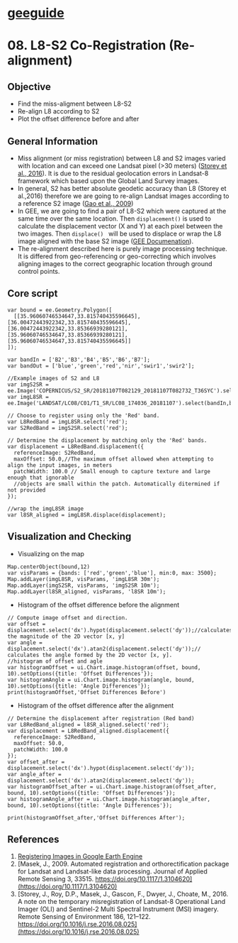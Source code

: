 # [geeguide](/README.md)
# 08. L8-S2 Co-Registration (Re-alignment)

## Objective
- Find the miss-aligment between L8-S2
- Re-align L8 according to S2
- Plot the offset difference before and after
## General Information
- Miss alignment (or miss registration) between L8 and S2 images varied with location and can exceed one Landsat pixel (>30 meters) ([Storey et al., 2016](https://doi.org/10.1016/j.rse.2016.08.025)). It is due to the residual geolocation errors in Landsat-8 framework which based upon the Global Land Survey images. 
- In general, S2 has better absolute geodetic accuracy than L8 (Storey et al.,2016) therefore we are going to re-align Landsat images according to a reference S2 image ([Gao et al., 2009](https://doi.org/10.1117/1.3104620))
- In GEE, we are going to find a pair of L8-S2 which were captured at the same time over the same location.   Then ``` displacement() ``` is used to calculate the displacement vector (X and Y) at each pixel between the two images. Then ```displace() ``` will be used to displace or wrap the L8 image aligned with the base S2 image ([GEE Documenation](https://developers.google.com/earth-engine/register)). 
- The re-alignment described here is purely image processing technique. It is differed from geo-referencing or geo-correcting which involves aligning images to the correct geographic location through ground control points.
## Core script
```
var bound = ee.Geometry.Polygon([
  [[35.96060746534647,33.815740435596645], [36.00472443922342,33.815740435596645], [36.00472443922342,33.85366939280121], [35.96060746534647,33.85366939280121], [35.96060746534647,33.815740435596645]]
]);

var bandIn = ['B2','B3','B4','B5','B6','B7'];
var bandOut = ['blue','green','red','nir','swir1','swir2'];

//Example images of S2 and L8
var imgS2SR = ee.Image('COPERNICUS/S2_SR/20181107T082129_20181107T082732_T36SYC').select(bandIn,bandOut).clip(bound);
var imgL8SR = ee.Image('LANDSAT/LC08/C01/T1_SR/LC08_174036_20181107').select(bandIn,bandOut).clip(bound);

// Choose to register using only the 'Red' band.
var L8RedBand = imgL8SR.select('red');
var S2RedBand = imgS2SR.select('red');

// Determine the displacement by matching only the 'Red' bands.
var displacement = L8RedBand.displacement({
  referenceImage: S2RedBand,
  maxOffset: 50.0,//The maximum offset allowed when attempting to align the input images, in meters
  patchWidth: 100.0 // Small enough to capture texture and large enough that ignorable 
  //objects are small within the patch. Automatically ditermined if not provided 
});

//wrap the imgL8SR image
var l8SR_aligned = imgL8SR.displace(displacement);

```

## Visualization and Checking
- Visualizing on the map
```
Map.centerObject(bound,12)
var visParams = {bands: ['red','green','blue'], min:0, max: 3500};
Map.addLayer(imgL8SR, visParams, 'imgL8SR 30m');
Map.addLayer(imgS2SR, visParams, 'imgS2SR 10m');
Map.addLayer(l8SR_aligned, visParams, 'l8SR 10m'); 
```
- Histogram of the offset difference before the alignment
```
// Compute image offset and direction.
var offset = displacement.select('dx').hypot(displacement.select('dy'));//calculates the magnitude of the 2D vector [x, y]
var angle = displacement.select('dx').atan2(displacement.select('dy'));// calculates the angle formed by the 2D vector [x, y].
//histogram of offset and agle
var histogramOffset = ui.Chart.image.histogram(offset, bound, 10).setOptions({title: 'Offset Differences'});
var histogramAngle = ui.Chart.image.histogram(angle, bound, 10).setOptions({title: 'Angle Differences'});
print(histogramOffset,'Offset Differences Before')
```
- Histogram of the offset difference after the alignment
```
// Determine the displacement after registration (Red band)
var L8RedBand_aligned = l8SR_aligned.select('red');
var displacement = L8RedBand_aligned.displacement({
  referenceImage: S2RedBand,
  maxOffset: 50.0,
  patchWidth: 100.0
});
var offset_after = displacement.select('dx').hypot(displacement.select('dy'));
var angle_after = displacement.select('dx').atan2(displacement.select('dy'));
var histogramOffset_after = ui.Chart.image.histogram(offset_after, bound, 10).setOptions({title: 'Offset Differences'});
var histogramAngle_after = ui.Chart.image.histogram(angle_after, bound, 10).setOptions({title: 'Angle Differences'});

print(histogramOffset_after,'Offset Differences After');
```
## References
1. [Registering Images in Google Earth Engine](https://developers.google.com/earth-engine/register)
2. [Masek, J., 2009. Automated registration and orthorectification package for Landsat and Landsat-like data processing. Journal of Applied Remote Sensing 3, 33515. https://doi.org/10.1117/1.3104620](https://doi.org/10.1117/1.3104620)
3. [Storey, J., Roy, D.P., Masek, J., Gascon, F., Dwyer, J., Choate, M., 2016. A note on the temporary misregistration of Landsat-8 Operational Land Imager (OLI) and Sentinel-2 Multi Spectral Instrument (MSI) imagery. Remote Sensing of Environment 186, 121–122. https://doi.org/10.1016/j.rse.2016.08.025](https://doi.org/10.1016/j.rse.2016.08.025)
